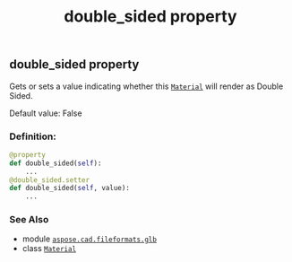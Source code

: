 ﻿---
title: double_sided property
second_title: Aspose.CAD for Python via .NET API References
description: 
type: docs
weight: 100
url: /python-net/aspose.cad.fileformats.glb/material/double_sided/
is_root: false
---

## double_sided property


Gets or sets a value indicating whether this [`Material`](/cad/python-net/aspose.cad.fileformats.glb/material) will render as Double Sided.

Default value: False
### Definition:
```python
@property
def double_sided(self):
    ...
@double_sided.setter
def double_sided(self, value):
    ...
```

### See Also
* module [`aspose.cad.fileformats.glb`](../../)
* class [`Material`](/cad/python-net/aspose.cad.fileformats.glb/material)
